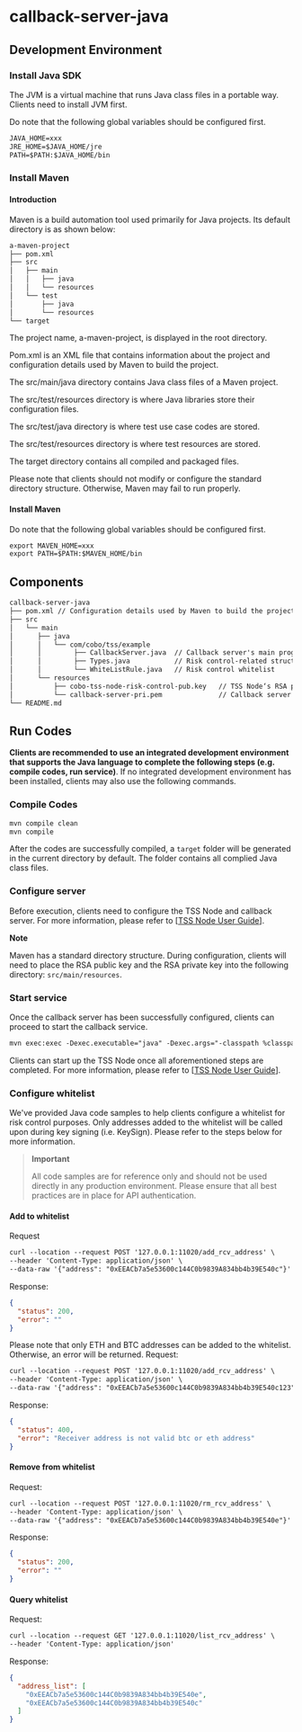 # callback-server-java

## Development Environment  
### Install Java SDK
The JVM is a virtual machine that runs Java class files in a portable way. Clients need to install JVM first.

Do note that the following global variables should be configured first.
```markdown
JAVA_HOME=xxx
JRE_HOME=$JAVA_HOME/jre
PATH=$PATH:$JAVA_HOME/bin
```
### Install Maven
#### Introduction 
Maven is a build automation tool used primarily for Java projects. Its default directory is as shown below:  
```markdown
a-maven-project
├── pom.xml
├── src
│   ├── main
│   │   ├── java
│   │   └── resources
│   └── test
│       ├── java
│       └── resources
└── target
```
The project name, a-maven-project, is displayed in the root directory. 

Pom.xml is an XML file that contains information about the project and configuration details used by Maven to build the project. 

The src/main/java directory contains Java class files of a Maven project.

The src/test/resources directory is where Java libraries store their configuration files.

The src/test/java directory is where test use case codes are stored.

The src/test/resources directory is where test resources are stored.

The target directory contains all compiled and packaged files. 

Please note that clients should not modify or configure the standard directory structure. Otherwise, Maven may fail to run properly. 

#### Install Maven 
Do note that the following global variables should be configured first.
```markdown
export MAVEN_HOME=xxx
export PATH=$PATH:$MAVEN_HOME/bin
```

## Components 
```markdown
callback-server-java
├── pom.xml // Configuration details used by Maven to build the project
├── src
│   └── main
│      ├── java
│      │   └── com/cobo/tss/example
│      │        ├── CallbackServer.java  // Callback server's main program
│      │        ├── Types.java           // Risk control-related structs 
│      │        └── WhiteListRule.java   // Risk control whitelist  
│      └── resources
│          ├── cobo-tss-node-risk-control-pub.key   // TSS Node‘s RSA public key  
│          └── callback-server-pri.pem              // Callback server's RSA private key  
└── README.md
```

## Run Codes
<B>Clients are recommended to use an integrated development environment that supports the Java language to complete the following steps (e.g. compile codes, run service)</B>. If no integrated development environment has been installed, clients may also use the following commands. 

### Compile Codes
```markdown
mvn compile clean
mvn compile
```
After the codes are successfully compiled, a `target` folder will be generated in the current directory by default. The folder contains all complied Java class files.

### Configure server  
Before execution, clients need to configure the TSS Node and callback server. For more information, please refer to [[TSS Node User Guide](https://docs.cobo.com/cobo-mpc-waas/v/simplified-chinese/readme/tss-node-shi-yong-zhi-nan)].

<B>Note</B>

Maven has a standard directory structure. During configuration, clients will need to place the RSA public key and the RSA private key into the following directory: `src/main/resources`.
### Start  service
Once the callback server has been successfully configured, clients can proceed to start the callback service.
```markdown
mvn exec:exec -Dexec.executable="java" -Dexec.args="-classpath %classpath com.cobo.tss.example.CallbackServer"
```
Clients can start up the TSS Node once all aforementioned steps are completed. For more information, please refer to [[TSS Node User Guide](https://docs.cobo.com/cobo-mpc-waas/v/simplified-chinese/readme/tss-node-shi-yong-zhi-nan)].

### Configure whitelist  
We've provided Java code samples to help clients configure a whitelist for risk control purposes. Only addresses added to the whitelist will be called upon during key signing (i.e. KeySign). Please refer to the steps below for more information.
> **Important**
>
> All code samples are for reference only and should not be used directly in any production environment. Please ensure that all best practices are in place for API authentication. 
>
#### Add to whitelist
Request
```markdown
curl --location --request POST '127.0.0.1:11020/add_rcv_address' \
--header 'Content-Type: application/json' \
--data-raw '{"address": "0xEEACb7a5e53600c144C0b9839A834bb4b39E540c"}'
```
Response:
```json
{
  "status": 200,
  "error": ""
}
```
Please note that only ETH and BTC addresses can be added to the whitelist. Otherwise, an error will be returned.
Request:
```markdown
curl --location --request POST '127.0.0.1:11020/add_rcv_address' \
--header 'Content-Type: application/json' \
--data-raw '{"address": "0xEEACb7a5e53600c144C0b9839A834bb4b39E540c123"}'
```
Response:
```json
{
  "status": 400,
  "error": "Receiver address is not valid btc or eth address"
}
```
#### Remove from whitelist
Request:
```markdown
curl --location --request POST '127.0.0.1:11020/rm_rcv_address' \
--header 'Content-Type: application/json' \
--data-raw '{"address": "0xEEACb7a5e53600c144C0b9839A834bb4b39E540e"}'
```
Response:
```json
{
  "status": 200,
  "error": ""
}
```
#### Query whitelist
Request:
```markdown
curl --location --request GET '127.0.0.1:11020/list_rcv_address' \
--header 'Content-Type: application/json'
```
Response:
```json
{
  "address_list": [
    "0xEEACb7a5e53600c144C0b9839A834bb4b39E540e",
    "0xEEACb7a5e53600c144C0b9839A834bb4b39E540c"
  ]
}
```
